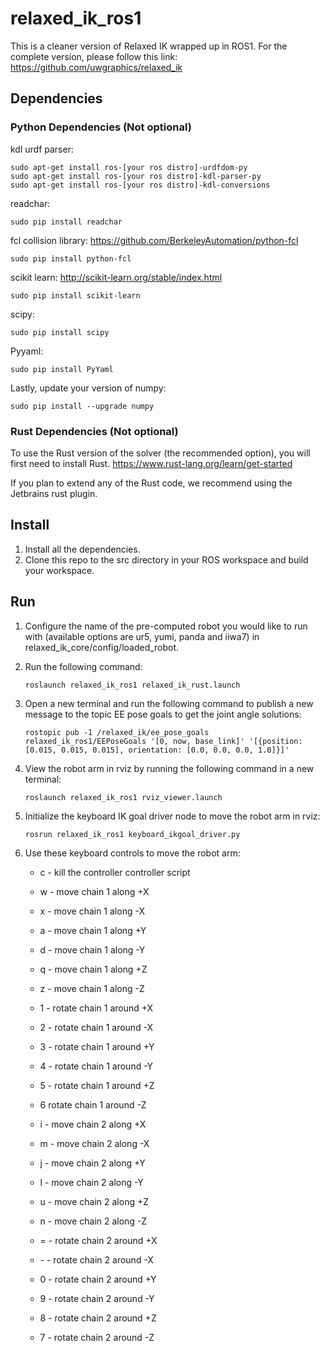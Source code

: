 # relaxed_ik_ros1

This is a cleaner version of Relaxed IK wrapped up in ROS1. For the complete version, please follow this link: https://github.com/uwgraphics/relaxed_ik

## Dependencies

### Python Dependencies (Not optional)

kdl urdf parser:
```
sudo apt-get install ros-[your ros distro]-urdfdom-py
sudo apt-get install ros-[your ros distro]-kdl-parser-py
sudo apt-get install ros-[your ros distro]-kdl-conversions 
```

readchar:
```
sudo pip install readchar
```

fcl collision library:
https://github.com/BerkeleyAutomation/python-fcl
```
sudo pip install python-fcl
```

scikit learn:
http://scikit-learn.org/stable/index.html
```
sudo pip install scikit-learn
```

scipy:
```
sudo pip install scipy
```

Pyyaml:
```
sudo pip install PyYaml
```

Lastly, update your version of numpy:
```
sudo pip install --upgrade numpy
```

### Rust Dependencies (Not optional)

To use the Rust version of the solver (the recommended option), you will first need to install Rust.
https://www.rust-lang.org/learn/get-started

If you plan to extend any of the Rust code, we recommend using the Jetbrains rust plugin.

## Install
1. Install all the dependencies.
2. Clone this repo to the src directory in your ROS workspace and build your workspace.

## Run
1. Configure the name of the pre-computed robot you would like to run with  (available options are ur5, yumi, panda and iiwa7) in relaxed_ik_core/config/loaded_robot.

2. Run the following command: 
    ```
    roslaunch relaxed_ik_ros1 relaxed_ik_rust.launch
    ```

3. Open a new terminal and run the following command to publish a new message to the topic EE pose goals to get the joint angle solutions:
    ```
    rostopic pub -1 /relaxed_ik/ee_pose_goals relaxed_ik_ros1/EEPoseGoals '[0, now, base_link]' '[{position: [0.015, 0.015, 0.015], orientation: [0.0, 0.0, 0.0, 1.0]}]'
    ```

4. View the robot arm in rviz by running the following command in a new terminal:
    ```
    roslaunch relaxed_ik_ros1 rviz_viewer.launch
    ```

5. Initialize the keyboard IK goal driver node to move the robot arm in rviz:
    ```
    rosrun relaxed_ik_ros1 keyboard_ikgoal_driver.py
    ```

6. Use these keyboard controls to move the robot arm:
    * c - kill the controller controller script
	* w - move chain 1 along +X
	* x - move chain 1 along -X
	* a - move chain 1 along +Y
	* d - move chain 1 along -Y
	* q - move chain 1 along +Z
	* z - move chain 1 along -Z
	* 1 - rotate chain 1 around +X
	* 2 - rotate chain 1 around -X
	* 3 - rotate chain 1 around +Y
	* 4 - rotate chain 1 around -Y
	* 5 - rotate chain 1 around +Z
	* 6 rotate chain 1 around -Z

	* i - move chain 2 along +X
	* m - move chain 2 along -X
	* j - move chain 2 along +Y
	* l - move chain 2 along -Y
	* u - move chain 2 along +Z
	* n - move chain 2 along -Z
	* = - rotate chain 2 around +X
	* \- - rotate chain 2 around -X
	* 0 - rotate chain 2 around +Y
	* 9 - rotate chain 2 around -Y
	* 8 - rotate chain 2 around +Z
	* 7 - rotate chain 2 around -Z
